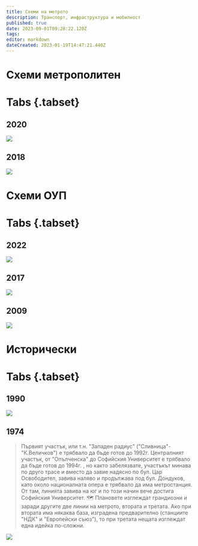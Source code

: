 ```yaml
---
title: Схеми на метрото
description: Транспорт, инфраструктура и мобилност
published: true
date: 2023-09-01T09:28:22.120Z
tags: 
editor: markdown
dateCreated: 2023-01-19T14:47:21.440Z
---
```


# Схеми метрополитен

# Tabs {.tabset}

## 2020
<img src="https://drive.google.com/uc?id=1lUzB-UcxQ8nLRA2tK6Lxg1hDjstO_43A"/>

## 2018
<img src="https://drive.google.com/uc?id=1cI-7_X66ZAt6EHn9wpUTsAFChpJRl3i4"/>

# Схеми ОУП

# Tabs {.tabset}


## 2022
<img src="https://drive.google.com/uc?id=1KgobjwOmf8ju87SCPBnPddE6U8FVoktn"/>

## 2017
<img src="https://drive.google.com/uc?id=1E4IEmYWv4UePxziQHF4uieDKVlV6lUts"/>

## 2009
<img src="https://drive.google.com/uc?id=1uAuvqQduitiJbMt3FY0LRQ6tcMdChLMu"/>


# Исторически

# Tabs {.tabset}


## 1990

<img src="https://drive.google.com/uc?id=1YnEmKH3XCcNSxi93FHAVKjlkiBQNDs7P"/>


## 1974
> Първият участък, или т.н. "Западен радиус" ("Сливница"-"К.Величков") е трябвало да бъде готов до 1992г. Централният участък, от "Опълченска" до Софийския Университет е трябвало да бъде готов до 1994г. , но както забелязвате, участъкът минава по друго трасе и вместо да завие надясно по бул. Цар Освободител, завива наляво и продължава под бул. Дондуков, като около националната опера е трябвало да има метростанция. От там, линията завива на юг и по този начин вече достига Софийския Университет.
🗺️ Плановете изглеждат грандиозни и заради другите две линии на метрото, втората и третата. Ако при втората има някаква база, изградена предварително (станциите "НДК" и "Европейски съюз"), то при третата нещата изглеждат една идейка по-сложни. 

<img src="https://drive.google.com/uc?id=1-E__k6lBenA1j-dPnJgrCZbmmRTqR_aR"/>
